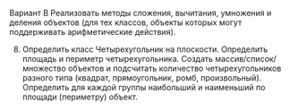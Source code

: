Вариант В
Реализовать методы сложения, вычитания, умножения и деления объектов (для
тех классов, объекты которых могут поддерживать арифметические действия). 

8. Определить класс Четырехугольник на плоскости. Определить площадь
   и периметр четырехугольника. Создать массив/список/множество объектов
   и подсчитать количество четырехугольников разного типа (квадрат, 
   прямоугольник, ромб, произвольный). Определить для каждой группы наибольший и наименьший по площади (периметру) объект.